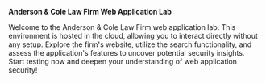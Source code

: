 **Anderson & Cole Law Firm Web Application Lab**

Welcome to the Anderson & Cole Law Firm web application lab. This environment is hosted in the cloud, allowing you to interact directly without any setup. Explore the firm's website, utilize the search functionality, and assess the application's features to uncover potential security insights. Start testing now and deepen your understanding of web application security!